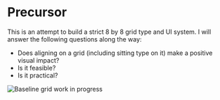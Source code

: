 Precursor
=========

This is an attempt to build a strict 8 by 8 grid type and UI system. I will 
answer the following questions along the way: 

- Does aligning on a grid (including sitting type on it) make a positive visual 
impact?
- Is it feasible?
- Is it practical?

![Baseline grid work in progress](https://raw.github.com/lokesh/percursor/master/examples/img/baseline_grid_visible.png)